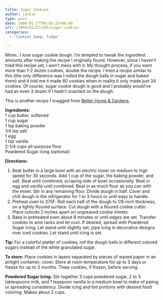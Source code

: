 ```yaml
---
title: Sugar Cookies
author: jackie
type: post
date: 2009-01-27T04:05:25+00:00
url: /2009/01/27/265/sugar-cookies
categories:
  - 'Cookies &amp; Fudge'

---
```

Mmm&#8230;I love sugar cookie dough. I&#8217;m tempted to tweak the ingredient amounts after making the recipe I originally found. However, since I haven&#8217;t tried this recipe yet, I won&#8217;t mess with it. My thought process, if you want more than 1-2 dozen cookies, double the recipe. I tried a recipe similar to this (the only difference was I rolled the dough balls in sugar and baked them) and it told me it made 60 cookies when in reality it only made just 34 cookies. Of course, sugar cookie dough is good and I probably would&#8217;ve had an even 3 dozen if I hadn&#8217;t snacked on the dough.

This is another recipe I snagged from [Better Home & Gardens][1].

<img decoding="async" style="margin: 0pt 0pt 10px 10px; float: right;" src="http://images.meredith.com/bhg/images/recipe/l_R106799.jpg" alt="" /> **Ingredients:**  
1 cup butter, softened  
1 cup sugar  
1 tsp baking powder  
1/4 tsp salt  
1 egg  
1 tsp vanilla  
2-1/4 cups all-purpose flour  
Powdered Sugar Icing (optional)

**Directions:**

  1. Beat butter in a large bowl with an electric mixer on medium to high speed for 30 seconds. Add 1 cup of the sugar, the baking powder, and salt. Beat until combined, scraping side of bowl occasionally. Beat in egg and vanilla until combined. Beat in as much flour as you can with the mixer. Stir in any remaining flour. Divide dough in half. Cover and chill dough in the refrigerator for 1 to 3 hours or until easy to handle.
  2. Preheat oven to 375F. Roll each half of the dough to 1/8-inch thickness, on a lightly floured surface. Cut dough with a floured cookie cutter. Place cutouts 2 inches apart on ungreased cookie sheets.
  3. Bake in preheated oven about 8 minutes or until edges are set. Transfer cookies to wire racks and let cool. If desired, spread with Powdered Sugar Icing. Let stand until slightly set; pipe icing in decorative designs over iced cookies. Let stand until icing is set.

**Tip:** For a colorful platter of cookies, roll the dough balls in different colored sugars instead of the white granulated sugar.

**To store:** Place cookies in layers separated by pieces of waxed paper in an airtight container; cover. Store at room temperature for up to 3 days or freeze for up to 3 months. Thaw cookies, if frozen, before serving.

**Powdered Sugar Icing:** Stir together 3 cups powdered sugar, 2 to 3 tablespoons milk, and 1 teaspoon vanilla in a medium bowl to make of piping or spreading consistency. Divide icing and tint portions with desired food coloring. Makes about 2 cups.

 [1]: http://www.bhg.com/recipes/recipedetail.jsp?recipeId=R106799